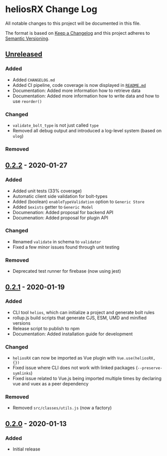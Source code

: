 # heliosRX Change Log

All notable changes to this project will be documented in this file.

The format is based on [Keep a Changelog](http://keepachangelog.com/) and this project adheres to [Semantic Versioning](http://semver.org/).

## [Unreleased]

### Added

- Added `CHANGELOG.md`
- Added CI pipeline, code coverage is now displayed in [`README.md`](./README.md)
- Documentation: Added more information how to retrieve data
- Documentation: Added more information how to write data and how to use `reorder()`

### Changed

- `validate_bolt_type` is not just called `type`
- Removed all debug output and introduced a log-level system (based on `ulog`)

### Removed


## [0.2.2] - 2020-01-27

### Added

- Added unit tests (33% coverage)
- Automatic client side validation for bolt-types
- Added (boolean) `enableTypeValidation` option to `Generic Store`
- Added `$exists` getter to `Generic Model`
- Documenation: Added proposal for backend API
- Documenation: Added proposal for plugin API

### Changed

- Renamed `validate` in schema to `validator`
- Fixed a few minor issues found through unit testing

### Removed

- Deprecated test runner for firebase (now using jest)

## [0.2.1] - 2020-01-19

### Added

- CLI tool `helios`, which can initialize a project and generate bolt rules
- rollup.js build scripts that generate CJS, ESM, UMD and minified versions
- Release script to publish to npm
- Documentation: Added installation guide for development

### Changed

- `heliosRX` can now be imported as Vue plugin with `Vue.use(heliosRX, {})`
- Fixed issue where CLI does not work with linked packages (`--preserve-symlinks`)
- Fixed issue related to Vue.js being imported multiple times by declaring vue and vuex as a peer dependency

### Removed

- Removed `src/classes/utils.js` (now a factory)

## [0.2.0] - 2020-01-13

### Added

- Initial release

[Unreleased]: https://github.com/heliosrx/heliosrx/compare/v0.2.3...HEAD
[0.2.3]: https://github.com/heliosrx/heliosrx/compare/v0.2.2...v0.2.3
[0.2.2]: https://github.com/heliosrx/heliosrx/compare/v0.2.1...v0.2.2
[0.2.1]: https://github.com/heliosrx/heliosrx/compare/v0.2...v0.2.1
[0.2.0]: https://github.com/heliosrx/heliosrx/releases/tag/v0.2
